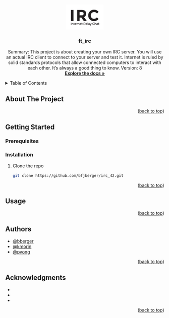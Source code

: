 
<a name="readme-top"></a>


<!-- PROJECT LOGO -->
<br />
<div align="center">
  <a href="https://github.com/bfjberger/irc_42">
    <img src="images/logo.png" alt="Logo" width="" height="80">
  </a>

<h3 align="center">ft_irc</h3>

  <p align="center">
    Summary:
This project is about creating your own IRC server.
You will use an actual IRC client to connect to your server and test it.
Internet is ruled by solid standards protocols that allow connected computers to interact
with each other.
It’s always a good thing to know.
Version: 8
    <br />
    <a href="https://github.com/bfjberger/irc_42"><strong>Explore the docs »</strong></a>
    <br />
  </p>
</div>



<!-- TABLE OF CONTENTS -->
<details>
  <summary>Table of Contents</summary>
  <ol>
    <li>
      <a href="#about-the-project">About The Project</a>
    </li>
    <li>
      <a href="#getting-started">Getting Started</a>
      <ul>
        <li><a href="#prerequisites">Prerequisites</a></li>
        <li><a href="#installation">Installation</a></li>
      </ul>
    </li>
    <li><a href="#usage">Usage</a></li>
    <li><a href="#authors">Authors</a></li>
    <li><a href="#acknowledgments">Acknowledgments</a></li>
  </ol>
</details>



<!-- ABOUT THE PROJECT -->
## About The Project

<p align="right">(<a href="#readme-top">back to top</a>)</p>

<!-- GETTING STARTED -->
## Getting Started

### Prerequisites


### Installation

1. Clone the repo
   ```sh
   git clone https://github.com/bfjberger/irc_42.git
   ```

<p align="right">(<a href="#readme-top">back to top</a>)</p>



<!-- USAGE EXAMPLES -->
## Usage


<p align="right">(<a href="#readme-top">back to top</a>)</p>

<!-- Authors -->
## Authors

* [@bberger](https://github.com/bfjberger)
* [@kmorin](https://github.com/Killian-Morin)
* [@pvong](https://github.com/phlearning)

<p align="right">(<a href="#readme-top">back to top</a>)</p>

<!-- ACKNOWLEDGMENTS -->
## Acknowledgments

* []()
* []()
* []()

<p align="right">(<a href="#readme-top">back to top</a>)</p>
